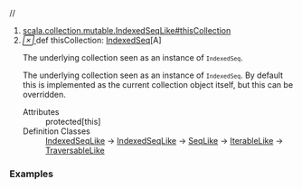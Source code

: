 //
<ol>
<li><a href="https://www.scala-lang.org/api/2.12.3/scala/collection/mutable/ArrayBuffer.html#thisCollection:scala.collection.mutable.IndexedSeq[A]">scala.collection.mutable.IndexedSeqLike#thisCollection</a></li>
<li name="scala.collection.mutable.IndexedSeqLike#thisCollection" visbl="prt" class="indented0 " data-isabs="false" fullcomment="yes" group="Ungrouped"> <a id="thisCollection:scala.collection.mutable.IndexedSeq[A]"></a><a id="thisCollection:IndexedSeq[A]"></a> <span class="permalink"> <a href="../../../scala/collection/mutable/ArrayBuffer.html#thisCollection:scala.collection.mutable.IndexedSeq[A]" title="Permalink"> <i class="material-icons"></i> </a> </span> <span class="modifier_kind"> <span class="modifier"></span> <span class="kind">def</span> </span> <span class="symbol"> <span class="name">thisCollection</span><span class="result">: <a href="IndexedSeq.html" class="extype" name="scala.collection.mutable.IndexedSeq">IndexedSeq</a>[<span class="extype" name="scala.collection.mutable.ArrayBuffer.A">A</span>]</span> </span> <p class="shortcomment cmt">The underlying collection seen as an instance of <code><code>IndexedSeq</code></code>.</p>
 <div class="fullcomment">
  <div class="comment cmt">
   <p>The underlying collection seen as an instance of <code><code>IndexedSeq</code></code>. By default this is implemented as the current collection object itself, but this can be overridden. </p>
  </div>
  <dl class="attributes block"> 
   <dt>
    Attributes
   </dt>
   <dd>
    protected[this] 
   </dd>
   <dt>
    Definition Classes
   </dt>
   <dd>
    <a href="IndexedSeqLike.html" class="extype" name="scala.collection.mutable.IndexedSeqLike">IndexedSeqLike</a> → 
    <a href="../IndexedSeqLike.html" class="extype" name="scala.collection.IndexedSeqLike">IndexedSeqLike</a> → 
    <a href="../SeqLike.html" class="extype" name="scala.collection.SeqLike">SeqLike</a> → 
    <a href="../IterableLike.html" class="extype" name="scala.collection.IterableLike">IterableLike</a> → 
    <a href="../TraversableLike.html" class="extype" name="scala.collection.TraversableLike">TraversableLike</a>
   </dd>
  </dl>
 </div> </li>
        </ol>


### Examples



